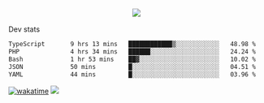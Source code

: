 <h3 align="center">
  <a href="https://github.com/spoopy2023">
      <img src="https://github-profile-trophy.vercel.app/?username=Spoopy2023&no-bg=true&no-frame=true">
  </a>
</h3>

Dev stats
<!--START_SECTION:waka-->

```txt
TypeScript       9 hrs 13 mins   ████████████▒░░░░░░░░░░░░   48.98 %
PHP              4 hrs 34 mins   ██████░░░░░░░░░░░░░░░░░░░   24.24 %
Bash             1 hr 53 mins    ██▓░░░░░░░░░░░░░░░░░░░░░░   10.02 %
JSON             50 mins         █░░░░░░░░░░░░░░░░░░░░░░░░   04.51 %
YAML             44 mins         █░░░░░░░░░░░░░░░░░░░░░░░░   03.96 %
```

<!--END_SECTION:waka-->
[![wakatime](https://wakatime.com/badge/user/018ece4c-ff65-47b1-86a2-26e4e720c978.svg)](https://wakatime.com/@mac_g)
<img src="https://camo.githubusercontent.com/935c1e1091fb0ce9d975d06263ed4bc014721cd7e52b557f59b07c85da01afe3/68747470733a2f2f6b6f6d617265762e636f6d2f67687076632f3f757365726e616d653d5843726166744d616e3532266c6162656c3d566965777326636f6c6f723d626c7565267374796c653d706c6173746963">
